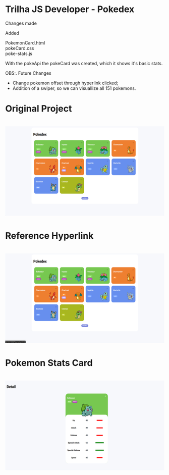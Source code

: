 # Trilha JS Developer - Pokedex

Changes made 

Added 

PokemonCard.html<br>
pokeCard.css<br>
poke-stats.js<br>

With the pokeApi the pokeCard was created, which it shows it's basic stats.

OBS:. Future Changes
- Change pokemon offset through hyperlink clicked;
- Addition of a swiper, so we can visuallize all 151 pokemons.

<h1>Original Project<h1>
  
![Alt text](/changes/1.jpg "Optional title")

<h1>Reference Hyperlink<h1>
  
![Alt text](/changes/2.jpg "Optional title")

<h1>Pokemon Stats Card<h1>
  
![Alt text](/changes/3.jpg "Optional title")
